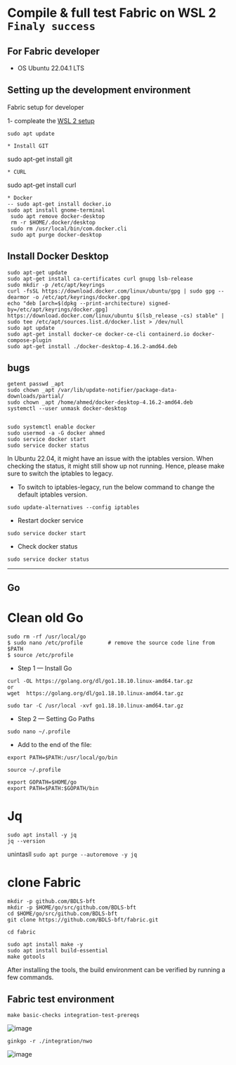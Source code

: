 # Compile & full test Fabric on WSL 2 `Finaly success`
## For Fabric developer

* OS Ubuntu 22.04.1 LTS

## Setting up the development environment

Fabric setup for developer

1- compleate the [WSL 2 setup](https://github.com/ahmed82/hyperledger-fabric-Notes/blob/main/wsl/wsl-2.md)
```
sudo apt update

* Install GIT
```
sudo apt-get install git
```
* CURL
```
sudo apt-get install curl
```
* Docker
-- sudo apt-get install docker.io
sudo apt install gnome-terminal
 sudo apt remove docker-desktop
 rm -r $HOME/.docker/desktop
 sudo rm /usr/local/bin/com.docker.cli
 sudo apt purge docker-desktop
 ```
## Install Docker Desktop

```	
sudo apt-get update
sudo apt-get install ca-certificates curl gnupg lsb-release
sudo mkdir -p /etc/apt/keyrings
curl -fsSL https://download.docker.com/linux/ubuntu/gpg | sudo gpg --dearmor -o /etc/apt/keyrings/docker.gpg
echo "deb [arch=$(dpkg --print-architecture) signed-by=/etc/apt/keyrings/docker.gpg] https://download.docker.com/linux/ubuntu $(lsb_release -cs) stable" | sudo tee /etc/apt/sources.list.d/docker.list > /dev/null
sudo apt update
sudo apt-get install docker-ce docker-ce-cli containerd.io docker-compose-plugin
sudo apt-get install ./docker-desktop-4.16.2-amd64.deb
``` 

 
bugs
------------------------------------
```
getent passwd _apt
sudo chown _apt /var/lib/update-notifier/package-data-downloads/partial/
sudo chown _apt /home/ahmed/docker-desktop-4.16.2-amd64.deb
systemctl --user unmask docker-desktop


sudo systemctl enable docker
sudo usermod -a -G docker ahmed
sudo service docker start
sudo service docker status
```
In Ubuntu 22.04, it might have an issue with the iptables version. When checking the status, it might still show up not running. Hence, please make sure to switch the iptables to legacy.

* To switch to iptables-legacy, run the below command to change the default iptables version.
```
sudo update-alternatives --config iptables
```
* Restart docker service
```
sudo service docker start
```
* Check docker status
```
sudo service docker status
```
------------------------------------------

## Go

# Clean old Go
```
sudo rm -rf /usr/local/go
$ sudo nano /etc/profile        # remove the source code line from $PATH
$ source /etc/profile
```
* Step 1 — Install Go
```
curl -OL https://golang.org/dl/go1.18.10.linux-amd64.tar.gz
or 
wget  https://golang.org/dl/go1.18.10.linux-amd64.tar.gz
```
```
sudo tar -C /usr/local -xvf go1.18.10.linux-amd64.tar.gz
```
* Step 2 — Setting Go Paths

```
sudo nano ~/.profile
```
* Add to the end of the file:
```
export PATH=$PATH:/usr/local/go/bin
```
```
source ~/.profile
```
```
export GOPATH=$HOME/go
export PATH=$PATH:$GOPATH/bin
```
# Jq
```
sudo apt install -y jq
jq --version
```
unintasll `sudo apt purge --autoremove -y jq`

# clone Fabric
```
mkdir -p github.com/BDLS-bft
mkdir -p $HOME/go/src/github.com/BDLS-bft
cd $HOME/go/src/github.com/BDLS-bft
git clone https://github.com/BDLS-bft/fabric.git

cd fabric

sudo apt install make -y
sudo apt install build-essential
make gotools
```
After installing the tools, the build environment can be verified by running a few commands.

## Fabric test environment
```
make basic-checks integration-test-prereqs
```
![image](https://user-images.githubusercontent.com/9446035/215386415-1cc33d48-94b0-4ad7-9078-96c5ba16eea9.png)

```
ginkgo -r ./integration/nwo
```

![image](https://user-images.githubusercontent.com/9446035/215386490-7bef2bfb-d1c2-4f47-b5cd-8876380b696c.png)



 



